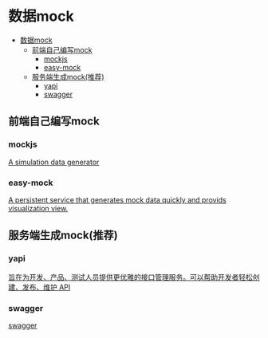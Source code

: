 # 数据mock

<!-- TOC -->

- [数据mock](#数据mock)
    - [前端自己编写mock](#前端自己编写mock)
        - [mockjs](#mockjs)
        - [easy-mock](#easy-mock)
    - [服务端生成mock(推荐)](#服务端生成mock推荐)
        - [yapi](#yapi)
        - [swagger](#swagger)

<!-- /TOC -->

## 前端自己编写mock

### mockjs
[A simulation data generator](https://github.com/nuysoft/Mock)

### easy-mock
[A persistent service that generates mock data quickly and provids visualization view.](https://github.com/easy-mock/easy-mock)

## 服务端生成mock(推荐)

### yapi
[旨在为开发、产品、测试人员提供更优雅的接口管理服务。可以帮助开发者轻松创建、发布、维护 API](https://yapi.ymfe.org/)

### swagger
[swagger](https://github.com/swagger-api/swagger-ui)